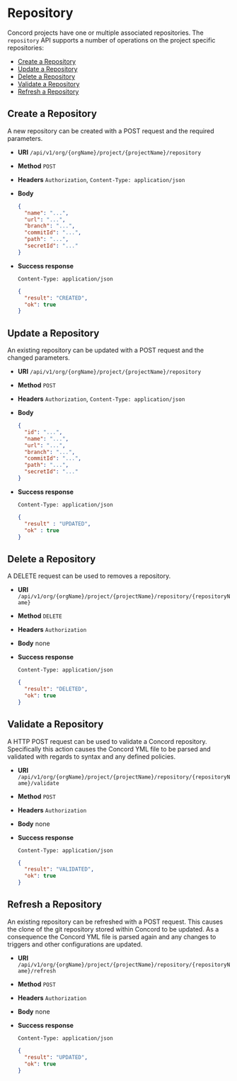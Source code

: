 # Repository

Concord projects have one or multiple associated repositories. The `repository` API supports
a number of operations on the project specific repositories:

- [Create a Repository](#create-repository)
- [Update a Repository](#update-repository)
- [Delete a Repository](#delete-repository)
- [Validate a Repository](#validate-repository)
- [Refresh a Repository](#refresh-repository)

<a name="create-repository"/>

## Create a Repository

A new repository can be created with a POST request and the required parameters.

* **URI** `/api/v1/org/{orgName}/project/{projectName}/repository`
* **Method** `POST`
* **Headers** `Authorization`, `Content-Type: application/json`
* **Body**
    ```json
    {
      "name": "...",
      "url": "...",
      "branch": "...",
      "commitId": "...",
      "path": "...",
      "secretId": "..."
    }
    ```

* **Success response**
    ```
    Content-Type: application/json
    ```

    ```json
    {
      "result": "CREATED",
      "ok": true
    }
    ```

<a name="update-repository"/>

## Update a Repository

An existing repository can be updated with a POST request and the changed
parameters.

* **URI** `/api/v1/org/{orgName}/project/{projectName}/repository`
* **Method** `POST`
* **Headers** `Authorization`, `Content-Type: application/json`
* **Body**
    ```json
    {
      "id": "...",
      "name": "...",
      "url": "...",
      "branch": "...",
      "commitId": "...",
      "path": "...",
      "secretId": "..."
    }
    ```

* **Success response**
    ```
    Content-Type: application/json
    ```

    ```json
    {
      "result" : "UPDATED",
      "ok" : true
    }
    ```


<a name="delete-repository"/>

## Delete a Repository

A DELETE request can be used to removes a repository.

* **URI** `/api/v1/org/{orgName}/project/{projectName}/repository/{repositoryName}`
* **Method** `DELETE`
* **Headers** `Authorization`
* **Body**
    none
* **Success response**
    ```
    Content-Type: application/json
    ```

    ```json
    {
      "result": "DELETED",
      "ok": true
    }
    ```


<a name="validate-repository"/>

## Validate a Repository

A HTTP POST request can be used to validate a Concord repository. Specifically
this action causes the Concord YML file to be parsed and validated with regards
to syntax and any defined policies.

* **URI** `/api/v1/org/{orgName}/project/{projectName}/repository/{repositoryName}/validate`
* **Method** `POST`
* **Headers** `Authorization`
* **Body**
    none
* **Success response**
    ```
    Content-Type: application/json
    ```

    ```json
    {
      "result": "VALIDATED",
      "ok": true
    }
    ```
    
    
<a name="refresh-repository"/>

## Refresh a Repository

An existing repository can be refreshed with a POST request. This causes the
clone of the git repository stored within Concord to be updated. As a
consequence the Concord YML file is parsed again and any changes to triggers and
other configurations are updated.

* **URI** `/api/v1/org/{orgName}/project/{projectName}/repository/{repositoryName}/refresh`
* **Method** `POST`
* **Headers** `Authorization`
* **Body**
    none
* **Success response**
    ```
    Content-Type: application/json
    ```

    ```json
    {
      "result": "UPDATED",
      "ok": true
    }
    ```
